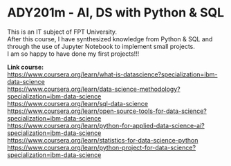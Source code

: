 # ADY201m - AI, DS with Python & SQL
This is an IT subject of FPT University.    
After this course, I have synthesized knowledge from Python & SQL and through the use of Jupyter Notebook to implement small projects.    
I am so happy to have done my first projects!!!

**Link course:**  
https://www.coursera.org/learn/what-is-datascience?specialization=ibm-data-science  
https://www.coursera.org/learn/data-science-methodology?specialization=ibm-data-science  
https://www.coursera.org/learn/sql-data-science   
https://www.coursera.org/learn/open-source-tools-for-data-science?specialization=ibm-data-science   
https://www.coursera.org/learn/python-for-applied-data-science-ai?specialization=ibm-data-science   
https://www.coursera.org/learn/statistics-for-data-science-python     
https://www.coursera.org/learn/python-project-for-data-science?specialization=ibm-data-science  
